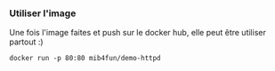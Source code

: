 ### Utiliser l'image

Une fois l'image faites et push sur le docker hub, elle peut être utiliser partout :)

```docker
docker run -p 80:80 mib4fun/demo-httpd
```

